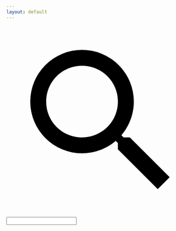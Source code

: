 ```yaml
---
layout: default
---
```


<!-- HTML elements for search -->
<div class="search-wrapper">
        <svg viewBox="0 0 24 24">
          <path d="M9.5,3A6.5,6.5 0 0,1 16,9.5C16,11.11 15.41,12.59 14.44,13.73L14.71,14H15.5L20.5,19L19,20.5L14,15.5V14.71L13.73,14.44C12.59,15.41 11.11,16 9.5,16A6.5,6.5 0 0,1 3,9.5A6.5,6.5 0 0,1 9.5,3M9.5,5C7,5 5,7 5,9.5C5,12 7,14 9.5,14C12,14 14,12 14,9.5C14,7 12,5 9.5,5Z"></path>
        </svg>
        <input type="text" class="search full-width" id="search-input" >
  </div>
<div class="search-results" id="results-container"></div>



<script src="https://unpkg.com/simple-jekyll-search@latest/dest/simple-jekyll-search.min.js"></script>
<script>
var sjs = SimpleJekyllSearch({
  searchInput: document.getElementById('search-input'),
  resultsContainer: document.getElementById('results-container'),
  json: '/archive/search.json',
  debounceTime: 200,
  limit: 30
})
</script>
